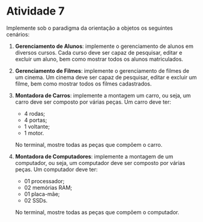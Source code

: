 # Atividade 7

Implemente sob o paradigma da orientação a objetos os seguintes cenários:

1. **Gerenciamento de Alunos**: implemente o gerenciamento de alunos em diversos cursos. Cada curso deve ser capaz de pesquisar, editar e excluir um aluno, bem como mostrar todos os alunos matriculados.

1. **Gerenciamento de Filmes**: implemente o gerenciamento de filmes de um cinema. Um cinema deve ser capaz de pesquisar, editar e excluir um filme, bem como mostrar todos os filmes cadastrados.

1. **Montadora de Carros**: implemente a montagem um carro, ou seja, um carro deve ser composto por várias peças. Um carro deve ter:
    - 4 rodas;
    - 4 portas;
    - 1 voltante;
    - 1 motor.

    No terminal, mostre todas as peças que compõem o carro.

1. **Montadora de Computadores**: implemente a montagem de um computador, ou seja, um computador deve ser composto por várias peças. Um computador deve ter:
    - 01 processador;
    - 02 memórias RAM;
    - 01 placa-mãe;
    - 02 SSDs.
    
    No terminal, mostre todas as peças que compõem o computador.
